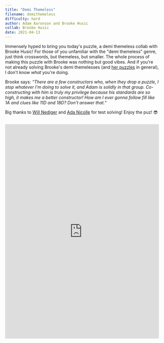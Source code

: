 ```yaml
---
title: "Demi Themeless"
filename: demithemeless
difficulty: hard
author: Adam Aaronson and Brooke Husic
collab: Brooke Husic
date: 2021-04-13
---
```


Immensely hyped to bring you today's puzzle, a demi themeless collab with Brooke Husic! For those of you unfamiliar with the "demi themeless" genre, just think crosswords, but themeless, but smaller. The whole process of making this puzzle with Brooke was nothing but good vibes. And if you're not already solving Brooke's demi themelesses (and [her puzzles](https://xwordsbyaladee.blogspot.com) in general), I don't know *what* you're doing.

Brooke says: *“There are a few constructors who, when they drop a puzzle, I stop whatever I'm doing to solve it, and Adam is solidly in that group. Co-constructing with him is truly my privilege because his standards are so high, it makes me a better constructor! How am I ever gonna follow fill like 1A and clues like 11D and 18D? Don't answer that.”*

Big thanks to [Will Nediger](https://blog.bewilderinglypuzzles.com) and [Ada Nicolle](https://luckyxwords.blogspot.com) for test solving! Enjoy the puz! 😎<br/><br/>

<iframe height="700" width="100%" allowfullscreen="true" style="border:none;width: 100% !important;position: static;display: block !important;margin: 0 !important;"  name="80a395d458cc73db445abfa4d939b092b4a474d001c5431bf80bbf61485a14ea" src="https://amuselabs.com/pmm/crossword?id=f56d5ef7&set=80a395d458cc73db445abfa4d939b092b4a474d001c5431bf80bbf61485a14ea&embed=1"></iframe>